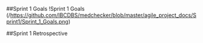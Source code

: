 ##Sprint 1 Goals
!Sprint 1 Goals
(/https://github.com/IBCDBS/medchecker/blob/master/agile_project_docs/Sprint1/Sprint_1_Goals.png)

##Sprint 1 Retrospective